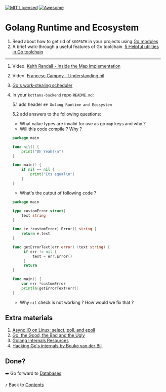 [![MIT Licensed][icon-mit]][license]
[![Awesome][icon-awesome]][awesome]
&nbsp;&nbsp;&nbsp;&nbsp;&nbsp;&nbsp;

# Golang Runtime and Ecosystem

1. Read about how to get rid of `$GOPATH` in your projects using [Go modules](https://blog.golang.org/using-go-modules)
1. A brief walk-through a useful features of Go toolchain. [5 Helpful utilities in Go toolchain](https://medium.com/@yashishdua/5-helpful-utilities-present-in-go-toolchain-bc4ad5ed4e78)

---

1. Video. [Keith Randall - Inside the Map Implementation](https://www.youtube.com/watch?v=Tl7mi9QmLns)
1. Video. [Francesc Campoy - Understanding nil](https://www.youtube.com/watch?v=ynoY2xz-F8s)
1. [Go's work-stealing scheduler](https://rakyll.org/scheduler/)

1. In your `kottans-backend` repo `README.md`:

   5.1 add header `## Golang Runtime and Ecosystem`

   5.2 add answers to the following questions:

   - What value types are invalid for use as go `map` keys and why ?
   - Will this code compile ? Why ?

   ```go
   package main

   func nil() {
       print("Oh Yeah!\n")
   }

   func main() {
       if nil == nil {
           print("Its equal\n")
       }
   }
   ```

   - What's the output of following code ?

   ```go
   package main

   type customError struct{
       text string
   }

   func (e *customError) Error() string {
       return e.text
   }

   func getErrorText(err error) (text string) {
        if err != nil {
            text = err.Error()
        }
        return
   }

   func main() {
       var err *customError
       println(getErrorText(err))
   }
   ```

   - Why `nil` check is not working ? How would we fix that ?

## Extra materials

1. [Async IO on Linux: select, poll, and epoll](https://jvns.ca/blog/2017/06/03/async-io-on-linux--select--poll--and-epoll/)
1. [Go: the Good, the Bad and the Ugly](https://bluxte.net/musings/2018/04/10/go-good-bad-ugly/)
1. [Golang Internals Resources](https://github.com/emluque/golang-internals-resources)
1. [Hacking Go's internals by Bouke van der Bijl](https://www.youtube.com/watch?v=mYqhBYdqCyg)

## Done?

➡️ Go forward to [Databases](databases_basic.md)

⤴️ Back to [Contents](../contents.md)

[icon-chat]: https://img.shields.io/badge/chat-on%20telegram-blue.svg
[icon-mit]: https://img.shields.io/badge/license-MIT-blue.svg
[icon-awesome]: https://cdn.rawgit.com/sindresorhus/awesome/d7305f38d29fed78fa85652e3a63e154dd8e8829/media/badge.svg
[license]: https://github.com/Kottans/web/blob/master/LICENSE.md
[awesome]: https://github.com/sindresorhus/awesome
